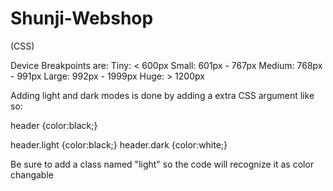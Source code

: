# Shunji-Webshop

(CSS)

Device Breakpoints are:
Tiny:   < 600px
Small:  601px - 767px
Medium: 768px - 991px
Large:  992px - 1999px
Huge:   > 1200px



Adding light and dark modes is done by adding a extra CSS argument like so:

  header {color:black;}

  header.light {color:black;}
  header.dark {color:white;}

Be sure to add a class named "light" so the code will recognize it as color changable